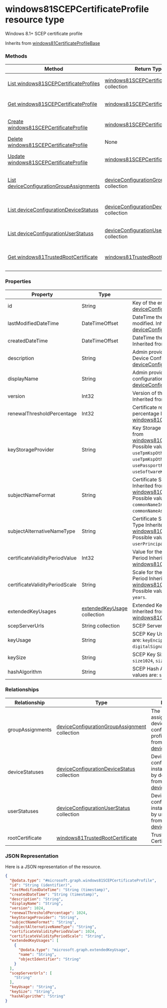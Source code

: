 # windows81SCEPCertificateProfile resource type

Windows 8.1+ SCEP certificate profile

Inherits from [windows81CertificateProfileBase](windows81CertificateProfileBase.md)

### Methods
|Method|Return Type|Description|
|---|---|---|
|[List windows81SCEPCertificateProfiles](../api/windows81SCEPCertificateProfile_list.md)|[windows81SCEPCertificateProfile](windows81SCEPCertificateProfile.md) collection|List properties and relationships of the [windows81SCEPCertificateProfile](../resource/windows81SCEPCertificateProfile.md) objects.|
|[Get windows81SCEPCertificateProfile](../api/windows81SCEPCertificateProfile_get.md)|[windows81SCEPCertificateProfile](windows81SCEPCertificateProfile.md)|Read properties and relationships of the [windows81SCEPCertificateProfile](../resource/windows81SCEPCertificateProfile.md) object.|
|[Create windows81SCEPCertificateProfile](../api/windows81SCEPCertificateProfile_create.md)|[windows81SCEPCertificateProfile](windows81SCEPCertificateProfile.md)|Create a new [windows81SCEPCertificateProfile](../resource/windows81SCEPCertificateProfile.md) object.|
|[Delete windows81SCEPCertificateProfile](../api/windows81SCEPCertificateProfile_delete.md)|None|Deletes a [windows81SCEPCertificateProfile](../resource/windows81SCEPCertificateProfile.md).|
|[Update windows81SCEPCertificateProfile](../api/windows81SCEPCertificateProfile_update.md)|[windows81SCEPCertificateProfile](windows81SCEPCertificateProfile.md)|Update the properties of a [windows81SCEPCertificateProfile](../resource/windows81SCEPCertificateProfile.md) object.|
|[List deviceConfigurationGroupAssignments](../api/windows81SCEPCertificateProfile_list_deviceConfigurationGroupAssignment.md)|[deviceConfigurationGroupAssignment](deviceConfigurationGroupAssignment.md) collection|Get the deviceConfigurationGroupAssignments from the groupAssignments navigation property.|
|[List deviceConfigurationDeviceStatuss](../api/windows81SCEPCertificateProfile_list_deviceConfigurationDeviceStatus.md)|[deviceConfigurationDeviceStatus](deviceConfigurationDeviceStatus.md) collection|Get the deviceConfigurationDeviceStatuss from the deviceStatuses navigation property.|
|[List deviceConfigurationUserStatuss](../api/windows81SCEPCertificateProfile_list_deviceConfigurationUserStatus.md)|[deviceConfigurationUserStatus](deviceConfigurationUserStatus.md) collection|Get the deviceConfigurationUserStatuss from the userStatuses navigation property.|
|[Get windows81TrustedRootCertificate](../api/windows81SCEPCertificateProfile_get_windows81TrustedRootCertificate.md)|[windows81TrustedRootCertificate](windows81TrustedRootCertificate.md)|Get the [windows81TrustedRootCertificate](windows81TrustedRootCertificate.md) from the rootCertificate navigation property.|

### Properties
|Property|Type|Description|
|---|---|---|
|id|String|Key of the entity. Inherited from [deviceConfiguration](deviceConfiguration.md).|
|lastModifiedDateTime|DateTimeOffset|DateTime the object was last modified. Inherited from [deviceConfiguration](deviceConfiguration.md).|
|createdDateTime|DateTimeOffset|DateTime the object was created. Inherited from [deviceConfiguration](deviceConfiguration.md).|
|description|String|Admin provided description of the Device Configuration. Inherited from [deviceConfiguration](deviceConfiguration.md).|
|displayName|String|Admin provided name of the device configuration. Inherited from [deviceConfiguration](deviceConfiguration.md).|
|version|Int32|Version of the device configuration. Inherited from [deviceConfiguration](deviceConfiguration.md).|
|renewalThresholdPercentage|Int32|Certificate renewal threshold percentage Inherited from [windows81CertificateProfileBase](windows81CertificateProfileBase.md).|
|keyStorageProvider|String|Key Storage Provider (KSP) Inherited from [windows81CertificateProfileBase](windows81CertificateProfileBase.md). Possible values are: `useTpmKspOtherwiseUseSoftwareKsp`, `useTpmKspOtherwiseFail`, `usePassportForWorkKspOtherwiseFail`, `useSoftwareKsp`.|
|subjectNameFormat|String|Certificate Subject Name Format Inherited from [windows81CertificateProfileBase](windows81CertificateProfileBase.md). Possible values are: `commonName`, `commonNameIncludingEmail`, `commonNameAsEmail`.|
|subjectAlternativeNameType|String|Certificate Subject Alternative Name Type Inherited from [windows81CertificateProfileBase](windows81CertificateProfileBase.md). Possible values are: `emailAddress`, `userPrincipalName`.|
|certificateValidityPeriodValue|Int32|Value for the Certificate Validity Period Inherited from [windows81CertificateProfileBase](windows81CertificateProfileBase.md).|
|certificateValidityPeriodScale|String|Scale for the Certificate Validity Period Inherited from [windows81CertificateProfileBase](windows81CertificateProfileBase.md). Possible values are: `days`, `months`, `years`.|
|extendedKeyUsages|[extendedKeyUsage](extendedKeyUsage.md) collection|Extended Key Usage (EKU) settings Inherited from [windows81CertificateProfileBase](windows81CertificateProfileBase.md).|
|scepServerUrls|String collection|SCEP Server Url(s).|
|keyUsage|String|SCEP Key Usage. Possible values are: `keyEncipherment`, `digitalSignature`.|
|keySize|String|SCEP Key Size. Possible values are: `size1024`, `size2048`.|
|hashAlgorithm|String|SCEP Hash Algorithm. Possible values are: `sha1`, `sha2`.|

### Relationships
|Relationship|Type|Description|
|---|---|---|
|groupAssignments|[deviceConfigurationGroupAssignment](deviceConfigurationGroupAssignment.md) collection|The list of group assignments for the device configuration profile. Inherited from [deviceConfiguration](deviceConfiguration.md)|
|deviceStatuses|[deviceConfigurationDeviceStatus](deviceConfigurationDeviceStatus.md) collection|Device configuration installation stauts by device. Inherited from [deviceConfiguration](deviceConfiguration.md)|
|userStatuses|[deviceConfigurationUserStatus](deviceConfigurationUserStatus.md) collection|Device configuration installation stauts by user. Inherited from [deviceConfiguration](deviceConfiguration.md)|
|rootCertificate|[windows81TrustedRootCertificate](windows81TrustedRootCertificate.md)|Trusted Root Certificate|

### JSON Representation
Here is a JSON representation of the resource.
<!-- {
  "blockType": "resource",
  "keyProperty": "id",
  "@odata.type": "microsoft.graph.windows81SCEPCertificateProfile"
}
-->
```json
{
  "@odata.type": "#microsoft.graph.windows81SCEPCertificateProfile",
  "id": "String (identifier)",
  "lastModifiedDateTime": "String (timestamp)",
  "createdDateTime": "String (timestamp)",
  "description": "String",
  "displayName": "String",
  "version": 1024,
  "renewalThresholdPercentage": 1024,
  "keyStorageProvider": "String",
  "subjectNameFormat": "String",
  "subjectAlternativeNameType": "String",
  "certificateValidityPeriodValue": 1024,
  "certificateValidityPeriodScale": "String",
  "extendedKeyUsages": [
    {
      "@odata.type": "microsoft.graph.extendedKeyUsage",
      "name": "String",
      "objectIdentifier": "String"
    }
  ],
  "scepServerUrls": [
    "String"
  ],
  "keyUsage": "String",
  "keySize": "String",
  "hashAlgorithm": "String"
}
```


